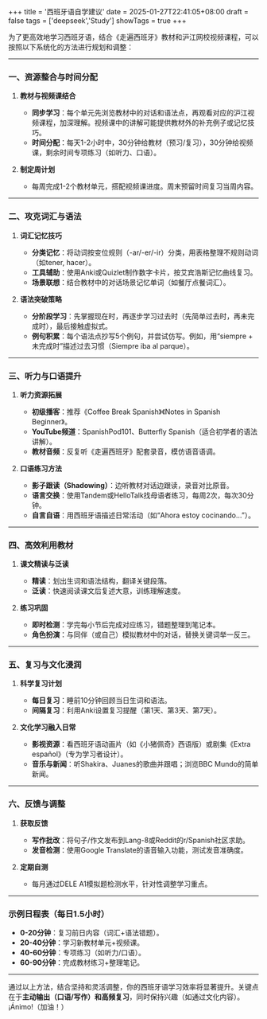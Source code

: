 +++
title = '西班牙语自学建议'
date = 2025-01-27T22:41:05+08:00
draft = false
tags = ['deepseek','Study']
showTags = true
+++

为了更高效地学习西班牙语，结合《走遍西班牙》教材和沪江网校视频课程，可以按照以下系统化的方法进行规划和调整：

---

### **一、资源整合与时间分配**
1. **教材与视频课结合**  
   - **同步学习**：每个单元先浏览教材中的对话和语法点，再观看对应的沪江视频课程，加深理解。视频课中的讲解可能提供教材外的补充例子或记忆技巧。  
   - **时间分配**：每天1-2小时中，30分钟给教材（预习/复习），30分钟给视频课，剩余时间专项练习（如听力、口语）。

2. **制定周计划**  
   - 每周完成1-2个教材单元，搭配视频课进度。周末预留时间复习当周内容。

---

### **二、攻克词汇与语法**
1. **词汇记忆技巧**  
   - **分类记忆**：将动词按变位规则（-ar/-er/-ir）分类，用表格整理不规则动词（如tener, hacer）。  
   - **工具辅助**：使用Anki或Quizlet制作数字卡片，按艾宾浩斯记忆曲线复习。  
   - **场景联想**：结合教材中的对话场景记忆单词（如餐厅点餐词汇）。

2. **语法突破策略**  
   - **分阶段学习**：先掌握现在时，再逐步学习过去时（先简单过去时，再未完成时），最后接触虚拟式。  
   - **例句积累**：每个语法点抄写5个例句，并尝试仿写。例如，用“siempre + 未完成时”描述过去习惯（Siempre iba al parque）。

---

### **三、听力与口语提升**
1. **听力资源拓展**  
   - **初级播客**：推荐《Coffee Break Spanish》《Notes in Spanish Beginner》。  
   - **YouTube频道**：SpanishPod101、Butterfly Spanish（适合初学者的语法讲解）。  
   - **教材音频**：反复听《走遍西班牙》配套录音，模仿语音语调。

2. **口语练习方法**  
   - **影子跟读（Shadowing）**：边听教材对话边跟读，录音对比原音。  
   - **语言交换**：使用Tandem或HelloTalk找母语者练习，每周2次，每次30分钟。  
   - **自言自语**：用西班牙语描述日常活动（如“Ahora estoy cocinando...”）。

---

### **四、高效利用教材**
1. **课文精读与泛读**  
   - **精读**：划出生词和语法结构，翻译关键段落。  
   - **泛读**：快速阅读课文后复述大意，训练理解速度。

2. **练习巩固**  
   - **即时检测**：学完每小节后完成对应练习，错题整理到笔记本。  
   - **角色扮演**：与同伴（或自己）模拟教材中的对话，替换关键词举一反三。

---

### **五、复习与文化浸润**
1. **科学复习计划**  
   - **每日复习**：睡前10分钟回顾当日生词和语法。  
   - **间隔复习**：利用Anki设置复习提醒（第1天、第3天、第7天）。

2. **文化学习融入日常**  
   - **影视资源**：看西班牙语动画片（如《小猪佩奇》西语版）或剧集《Extra español》（专为学习者设计）。  
   - **音乐与新闻**：听Shakira、Juanes的歌曲并跟唱；浏览BBC Mundo的简单新闻。

---

### **六、反馈与调整**
1. **获取反馈**  
   - **写作批改**：将句子/作文发布到Lang-8或Reddit的r/Spanish社区求助。  
   - **发音检测**：使用Google Translate的语音输入功能，测试发音准确度。

2. **定期自测**  
   - 每月通过DELE A1模拟题检测水平，针对性调整学习重点。

---

### **示例日程表（每日1.5小时）**
- **0-20分钟**：复习前日内容（词汇+语法错题）。  
- **20-40分钟**：学习新教材单元+视频课。  
- **40-60分钟**：专项练习（如听力/口语）。  
- **60-90分钟**：完成教材练习+整理笔记。

---

通过以上方法，结合坚持和灵活调整，你的西班牙语学习效率将显著提升。关键点在于**主动输出（口语/写作）**和**高频复习**，同时保持兴趣（如通过文化内容）。¡Ánimo!（加油！）